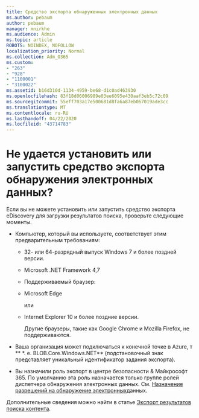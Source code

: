 ```yaml
---
title: Средство экспорта обнаруженных электронных данных
ms.author: pebaum
author: pebaum
manager: mnirkhe
ms.audience: Admin
ms.topic: article
ROBOTS: NOINDEX, NOFOLLOW
localization_priority: Normal
ms.collection: Adm_O365
ms.custom:
- "263"
- "928"
- "1100001"
- "3100022"
ms.assetid: b16d310d-1134-4959-be68-d1c0ad463930
ms.openlocfilehash: 83f18d06006989e03ee6095e430aaf3eb5c72c09
ms.sourcegitcommit: 55eff703a17e500681d8fa6a87eb067019ade3cc
ms.translationtype: MT
ms.contentlocale: ru-RU
ms.lasthandoff: 04/22/2020
ms.locfileid: "43714783"
---
```

# <a name="cant-install-or-run-the-ediscovery-export-tool"></a>Не удается установить или запустить средство экспорта обнаружения электронных данных?

Если вы не можете установить или запустить средство экспорта eDiscovery для загрузки результатов поиска, проверьте следующие моменты.
  
- Компьютер, который вы используете, соответствует этим предварительным требованиям:

  - 32- или 64-разрядный выпуск Windows 7 и более поздней версии.




  - Microsoft .NET Framework 4,7

  - Поддерживаемый браузер:

  - Microsoft Edge

    или

  - Internet Explorer 10 и более поздние версии.

    Другие браузеры, такие как Google Chrome и Mozilla Firefox, не поддерживаются.

- Ваша организация может подключаться к конечной точке в Azure, т ** \*. е. BLOB.Core.Windows.NET** (подстановочный знак представляет уникальный идентификатор задания экспорта).

- Вы назначили роль экспорт в центре безопасности &amp; Майкрософт 365. По умолчанию эта роль назначается только группе ролей диспетчера обнаружения электронных данных. См. [Назначение разрешений на обнаружение электронных](https://docs.microsoft.com/office365/securitycompliance/assign-ediscovery-permissions)данных.

Дополнительные сведения можно найти в статье [Экспорт результатов поиска контента](https://docs.microsoft.com/office365/securitycompliance/export-search-results).
  